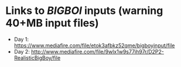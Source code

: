 # Links to _*BIGBOI*_ inputs (warning 40+MB input files)
- Day 1: https://www.mediafire.com/file/etok3afbkz52qme/bigboyinput/file
- Day 2: http://www.mediafire.com/file/9wlx1w9s77ih97r/D2P2-RealisticBigBoy/file